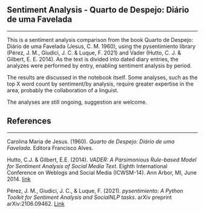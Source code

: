 ## Sentiment Analysis - Quarto de Despejo: Diário de uma Favelada
---
This is a sentiment analysis comparison from the book Quarto de Despejo: Diário de uma Favelada (Jesus, C. M. 1960), using the pysentimiento library (Pérez, J. M., Giudici, J. C. & Luque, F. 2021) and Vader (Hutto, C. J. & Gilbert, E. E. 2014). As the text is divided into dated diary entries, the analyzes were performed by entry, enabling sentiment analysis by period.

The results are discussed in the notebook itself. Some analyses, such as the top X word count by sentiment/by analysis, require greater expertise in the area, probably the collaboration of a linguist.

The analyses are still ongoing, suggestion are welcome.

## References
---
Carolina Maria de Jesus. (1960). *Quarto de Despejo: Diário de uma Favelada*. Editora Francisco Alves.

Hutto, C.J. & Gilbert, E.E. (2014). *VADER: A Parsimonious Rule-based Model for Sentiment Analysis of Social Media Text*. Eighth International Conference on Weblogs and Social Media (ICWSM-14). Ann Arbor, MI, June 2014. [link](https://github.com/cjhutto/vaderSentiment)

Pérez, J. M., Giudici, J. C., & Luque, F. (2021). *pysentimiento: A Python Toolkit for Sentiment Analysis and SocialNLP tasks*. arXiv preprint arXiv:2106.09462. [Link](https://arxiv.org/abs/2106.09462)

